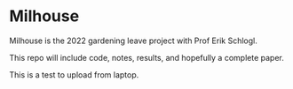 # Milhouse

Milhouse is the 2022 gardening leave project with Prof Erik Schlogl.

This repo will include code, notes, results, and hopefully a complete
paper.

This is a test to upload from laptop.

